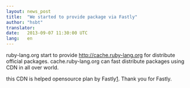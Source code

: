 ```yaml
---
layout: news_post
title:  "We started to provide package via Fastly"
author: "hsbt"
translator:
date:   2013-09-07 11:30:00 UTC
lang:   en
---
```


ruby-lang.org start to provide http://cache.ruby-lang.org for distribute official packages. cache.ruby-lang.org can fast distribute packages using CDN in all over world.

this CDN is helped opensource plan by Fastly[1]. Thank you for Fastly.

[1]: http://www.fastly.com
